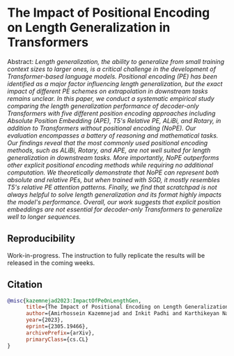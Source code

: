 # The Impact of Positional Encoding on Length Generalization in Transformers

Abstract:
*Length generalization, the ability to generalize from small training context sizes to larger ones, is a critical challenge in the development of Transformer-based language models. Positional encoding (PE) has been identified as a major factor influencing length generalization, but the exact impact of different PE schemes on extrapolation in downstream tasks remains unclear. In this paper, we conduct a systematic empirical study comparing the length generalization performance of decoder-only Transformers with five different position encoding approaches including Absolute Position Embedding (APE), T5's Relative PE, ALiBi, and Rotary, in addition to Transformers without positional encoding (NoPE). Our evaluation encompasses a battery of reasoning and mathematical tasks. Our findings reveal that the most commonly used positional encoding methods, such as ALiBi, Rotary, and APE, are not well suited for length generalization in downstream tasks. More importantly, NoPE outperforms other explicit positional encoding methods while requiring no additional computation. We theoretically demonstrate that NoPE can represent both absolute and relative PEs, but when trained with SGD, it mostly resembles T5's relative PE attention patterns. Finally, we find that scratchpad is not always helpful to solve length generalization and its format highly impacts the model's performance. Overall, our work suggests that explicit position embeddings are not essential for decoder-only Transformers to generalize well to longer sequences.*

## Reproducibility
Work-in-progress. The instruction to fully replicate the results will be released in the coming weeks. 

## Citation
```bibtex
@misc{kazemnejad2023:ImpactOfPeOnLengthGen,
      title={The Impact of Positional Encoding on Length Generalization in Transformers}, 
      author={Amirhossein Kazemnejad and Inkit Padhi and Karthikeyan Natesan Ramamurthy and Payel Das and Siva Reddy},
      year={2023},
      eprint={2305.19466},
      archivePrefix={arXiv},
      primaryClass={cs.CL}
}
```
